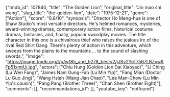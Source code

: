 {"tmdb_id": 107840, "title": "The Golden Lion", "original_title": "Jin mao shi wang", "slug_title": "the-golden-lion", "date": "1975-12-21", "genre": ["Action"], "score": "6.8/10", "synopsis": "Director Ho Meng-hua is one of Shaw Studio's most versatile directors. He's helmed romances, mysteries, award-winning dramas, contemporary action films, historical costume dramas, fantasies, and, finally, popular swordplay movies. The title character in this one is a chivalrous thief who raises the jealous ire of the rival Red Shirt Gang. There's plenty of action in this adventure, which sweeps from the plains to the mountains ... to the sound of slashing swords.", "image": "https://image.tmdb.org/t/p/w185_and_h278_bestv2/jJSv2YeT7567LBZxwKFp51xmtUi.jpg", "actors": ["Chiu Hung (Golden Lion Dai Xiaoyao)", "Li Ching (Lu Wen Fang)", "James Nam Gung-Fan (Lu Min Yip)", "Fang Mian (Doctor Lu Guo Jing)", "Wang Hsieh (Wang Jian Chao)", "Lee Man-Chow (Lu Min Yip's cousin)", "Pang Pang (Brother Three)", "Chan Shen (Brother Eight)"], "comments": [], "recommandations_id": [], "youtube_key": "notfound"}